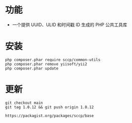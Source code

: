# 功能

* 一个提供 UUID、ULID 和时间戳 ID 生成的 PHP 公共工具库

# 安装

```shell
php composer.phar require sccp/common-utils
php composer.phar remove yiisoft/yii2
php composer.phar update
```

# 更新

```shell
git checkout main
git tag 1.0.12 && git push origin 1.0.12

https://packagist.org/packages/sccp/base
```

